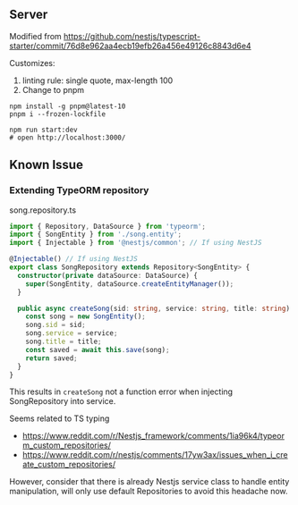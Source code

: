 ## Server

Modified from https://github.com/nestjs/typescript-starter/commit/76d8e962aa4ecb19efb26a456e49126c8843d6e4

Customizes:

1. linting rule: single quote, max-length 100
2. Change to pnpm



```
npm install -g pnpm@latest-10
pnpm i --frozen-lockfile

npm run start:dev
# open http://localhost:3000/
```

## Known Issue

### Extending TypeORM repository

song.repository.ts
```ts
import { Repository, DataSource } from 'typeorm';
import { SongEntity } from './song.entity';
import { Injectable } from '@nestjs/common'; // If using NestJS

@Injectable() // If using NestJS
export class SongRepository extends Repository<SongEntity> {
  constructor(private dataSource: DataSource) {
    super(SongEntity, dataSource.createEntityManager());
  }

  public async createSong(sid: string, service: string, title: string) {
    const song = new SongEntity();
    song.sid = sid;
    song.service = service;
    song.title = title;
    const saved = await this.save(song);
    return saved;
  }
}
```

This results in `createSong` not a function error when injecting SongRepository into service.

Seems related to TS typing

* https://www.reddit.com/r/Nestjs_framework/comments/1ia96k4/typeorm_custom_repositories/
* https://www.reddit.com/r/nestjs/comments/17yw3ax/issues_when_i_create_custom_repositories/

However, consider that there is already Nestjs service class to handle entity manipulation,
will only use default Repositories to avoid this headache now.